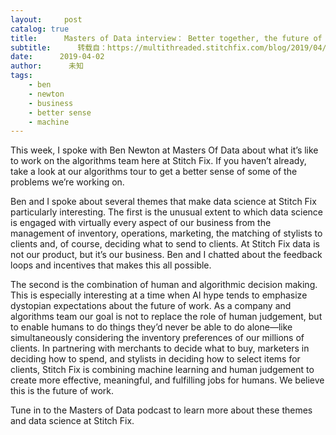 ```yaml
---
layout:     post
catalog: true
title:      Masters of Data interview： Better together, the future of humans and machines
subtitle:      转载自：https://multithreaded.stitchfix.com/blog/2019/04/02/better-together/
date:      2019-04-02
author:      未知
tags:
    - ben
    - newton
    - business
    - better sense
    - machine
---
```


This week, I spoke with Ben Newton at Masters Of Data about what it’s like to work on the algorithms team here at Stitch Fix. If you haven’t already, take a look at our algorithms tour to get a better sense of some of the problems we’re working on.

Ben and I spoke about several themes that make data science at Stitch Fix particularly interesting. The first is the unusual extent to which data science is engaged with virtually every aspect of our business from the management of inventory, operations, marketing, the matching of stylists to clients and, of course, deciding what to send to clients. At Stitch Fix data is not our product, but it’s our business. Ben and I chatted about the feedback loops and incentives that makes this all possible.

The second is the combination of human and algorithmic decision making. This is especially interesting at a time when AI hype tends to emphasize dystopian expectations about the future of work. As a company and algorithms team our goal is not to replace the role of human judgement, but to enable humans to do things they’d never be able to do alone—like simultaneously considering the inventory preferences of our millions of clients. In partnering with merchants to decide what to buy, marketers in deciding how to spend, and stylists in deciding how to select items for clients, Stitch Fix is combining machine learning and human judgement to create more effective, meaningful, and fulfilling jobs for humans. We believe this is the future of work.

Tune in to the Masters of Data podcast to learn more about these themes and data science at Stitch Fix.
